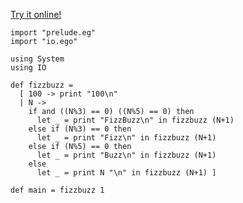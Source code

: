 [Try it online!](https://tio.run/##jZBPC4JAEMXv@ykeC4EShRIet0OHoIsdOlaE4WgLuop/Dknf3UZNvBh1mzdv3u8tSzElbavTPCsqyLygpA5pTbEU405nLDMpRF1qE@P0LCtKP@JwFCKkCJFumnvdNFACOMN1HKy2yAttGMDqYiQbL/jdmidARwhMCMvyFxsbSsGxe@GNonqQGU6BhCrcoEbgntt23MZUaDOVW/7StfsIJSV1FRO9533H/YXyfqJ@v2o250POpnAdvjcN2FKT6bbtGw "Egel – Try It Online")
```
import "prelude.eg"
import "io.ego"

using System
using IO

def fizzbuzz =
  [ 100 -> print "100\n"
  | N -> 
    if and ((N%3) == 0) ((N%5) == 0) then 
      let _ = print "FizzBuzz\n" in fizzbuzz (N+1)
    else if (N%3) == 0 then
      let _ = print "Fizz\n" in fizzbuzz (N+1)
    else if (N%5) == 0 then
      let _ = print "Buzz\n" in fizzbuzz (N+1)
    else
      let _ = print N "\n" in fizzbuzz (N+1) ]

def main = fizzbuzz 1
```
